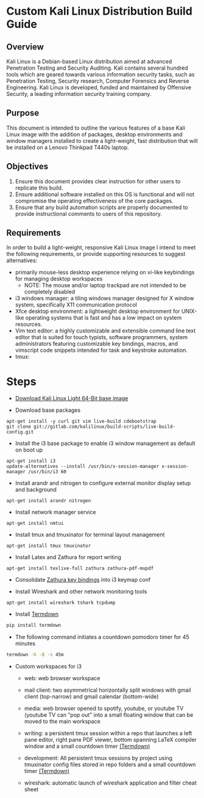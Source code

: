 # Custom Kali Linux Distribution Build Guide
## Overview
Kali Linux is a Debian-based Linux distribution aimed at advanced Penetration Testing and Security Auditing. Kali contains several hundred tools which are geared towards various information security tasks, such as Penetration Testing, Security research, Computer Forensics and Reverse Engineering. Kali Linux is developed, funded and maintained by Offensive Security, a leading information security training company.

## Purpose
This document is intended to outline the various features of a base Kali Linux image with the addition of packages, desktop environments and window managers installed to create a light-weight, fast distribution that will be installed on a Lenovo Thinkpad T440s laptop.

## Objectives
1. Ensure this document provides clear instruction for other users to replicate this build.
2. Ensure additional software installed on this OS is functional and will not compromise the operating effectiveness of the core packages.
3. Ensure that any build automation scripts are properly documented to provide instructional comments to users of this repository.

## Requirements
In order to build a light-weight, responsive Kali Linux image I intend to meet the following requirements, or provide supporting resources to suggest alternatives:
- primarily mouse-less desktop experience relying on vi-like keybindings for managing desktop workspaces
  - NOTE: The mouse and/or laptop trackpad are not intended to be completely disabled
- i3 windows manager: a tiling windows manager designed for X window system, specifically X11 communication protocol
- Xfce desktop environment: a lightweight desktop environment for UNIX-like operating systems that is fast and has a low impact on system resources.
- Vim text editor: a highly customizable and extensible command line text editor that is suited for touch typists, software programmers, system administrators featuring customizable key bindings, macros, and vimscript code snippets intended for task and keystroke automation.
- tmux: 

# Steps
- [Download Kali Linux Light 64-Bit base image](https://cdimage.kali.org/kali-2019.2/kali-linux-light-2019.2-amd64.iso)

- Download base packages
```
apt-get install -y curl git vim live-build cdebootstrap
git clone git://gitlab.com/kalilinux/build-scripts/live-build-config.git
```

- Install the i3 base package to enable i3 window management as default on boot up
```
apt-get install i3
update-alternatives --install /usr/bin/x-session-manager x-session-manager /usr/bin/i3 60
```

- Install arandr and nitrogen to configure external monitor display setup and background
```
apt-get install arandr nitrogen
```

- Install network manager service
```
apt-get install nmtui
```

- Install tmux and tmuxinator for terminal layout management
```
apt-get install tmux tmuxinator
```

- Install Latex and Zathura for report writing
```
apt-get install texlive-full zathura zathura-pdf-mupdf
```
- Consolidate [Zathura key bindings](https://github.com/pwmt/zathura/blob/master/doc/man/_bindings.txt) into i3 keymap conf

- Install Wireshark and other network monitoring tools
```
apt-get install wireshark tshark tcpdump
```

- Install [Termdown](https://github.com/Mrmachine3/termdown)
```python
pip install termdown
```
- The following command initiates a countdown pomodoro timer for 45 minutes
```bash
termdown -b -B -s 45m
```

- Custom workspaces for i3
  - web: web browser workspace
  - mail client: two asymmetrical horizontally split windows with gmail client (top-narrow) and gmail calendar (bottom-wide) 
  - media: web browser opened to spotify, youtube, or youtube TV (youtube TV can "pop out" into a small floating window that can be moved to the main workspace
  - writing: a persistent tmux session within a repo that launches a left pane editor, right pane PDF viewer, bottom spanning LaTeX compiler window and a small countdown timer [(Termdown)](https://github.com/Mrmachine3/termdown)
  - development: All persistent tmux sessions by project using tmuxinator config files stored in repo folders and a small countdown timer [(Termdown)](https://github.com/Mrmachine3/termdown)

  - wireshark: automatic launch of wireshark application and filter cheat sheet

